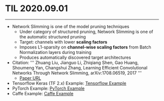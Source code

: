 # TIL 2020.09.01
---

- Network Slimming is one of the model pruning techniques
    - Under category of structured pruning, Network Slimming is one of the automatic structured pruning
    - Target: channels with lower **scaling factors**
    - Imposes L1-sparsity on **channel-wise scaling factors** from Batch Normalization layers during training
    - Produces automatically discovered target architectures
- Citation:
    '''
    Zhuang Liu, Jianguo Li, Zhiqiang Shen, Gao Huang, Shoumeng Yan, Changshui Zhang,
    Learning Efficient Convolutional Networks Through Network Slimming,
    arXiv:1708.06519, 2017
    '''
    - [Paper URL](https://arxiv.org/abs/1708.06519v1)
- Tensorflow Keras (TF 2.x) Example: [Tensorflow Example](https://github.com/TianzhongSong/Network-Slimming-Keras/blob/master/utils/channel_pruning.py)
- PyTorch Example: [PyTorch Example](https://github.com/foolwood/pytorch-slimming)
- Caffe Example: [Caffe Example](https://github.com/eezywu/Caffe-Network-Slimming)
